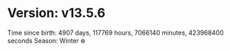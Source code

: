# Version: v13.5.6
Time since birth: 4907 days, 117769 hours, 7066140 minutes, 423968400 seconds
Season: Winter ❄️
